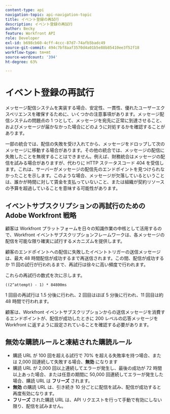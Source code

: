 ```yaml
---
content-type: api
navigation-topic: api-navigation-topic
title: イベント登録の再試行
description: イベント登録の再試行
author: Becky
feature: Workfront API
role: Developer
exl-id: b698cb60-4cff-4ccc-87d7-74afb5badc49
source-git-commit: 494c7bf8aaf3570d4a01b5e88b85410ee3f52f18
workflow-type: tm+mt
source-wordcount: '394'
ht-degree: 63%

---
```


# イベント登録の再試行

メッセージ配信システムを実装する場合、安定性、一貫性、優れたユーザーエクスペリエンスを確保するために、いくつかの注意事項があります。メッセージ配信システムの問題点の 1 つとして、メッセージを宛先に正常に到達させること、およびメッセージが届かなかった場合にどのように対処するかを確認することがあります。

一部の統合では、配信の失敗を受け入れてから、メッセージをドロップして次のメッセージに移動する場合があります。その他の統合では、メッセージの配信に失敗したことを無視することはできません。例えば、財務統合はメッセージの配信を試みる場合がありますが、代わりに HTTP ステータスコード 404 を受信します。これは、サーバーがメッセージの配信先のエンドポイントを見つけられなかったことを示します。このような場合、メッセージが欠落しているということは、誰かが時間に対して賃金を支払っていないこと、または組織が契約リソースの予算を超過していることを意味する可能性があります。

## イベントサブスクリプションの再試行のための Adobe Workfront 戦略

顧客は Workfront プラットフォームを日々の知識作業の中核として活用するので、Workfront イベントサブスクリプションフレームワークは、各メッセージの配信を可能な限り確実に試行するメカニズムを提供します。

顧客のエンドポイントへの配信に失敗したイベントトリガーの送信メッセージは、最大 48 時間配信が成功するまで再送信されます。この間、配信が成功するか 11 回の試行が行われるまで、再試行は徐々に高い頻度で行われます。

これらの再試行の数式を次に示します。

`((2^attempt) - 1) * 84800ms`

1 回目の再試行は 1.5 分後に行われ、2 回目はほぼ 5 分後に行われ、11 回目は約 48 時間で行われます。

顧客は、Workfront イベントサブスクリプションからの送信メッセージを消費するエンドポイントが、配信が成功したときに 200 レベルの応答メッセージを Workfront に返すように設定されていることを確認する必要があります。

## 無効な購読ルールと凍結された購読ルール

* 購読 URL が 100 回を超える試行で 70% を超える失敗率を持つ場合、または 2,000 回連続して失敗する場合、**無効** になります
* 購読 URL が 2,000 回以上連続してエラーが発生し、最後の成功が 72 時間以上あった場合、または任意の期間に 50,000 回連続してエラーが発生した場合、購読 URL は **フリーズ** されます。
* **無効** の購読 URL は、引き続き 10 分ごとに配信を試み、配信が成功すると再度有効になります。
* **フリーズ** された購読 URL は、API リクエストを行って手動で有効にしない限り、配信を試みません。




<!--

## Handling Failed Event-Triggered Outbound Messages

The following flowchart shows the strategy for reattempting message deliveries with Workfront Event Subscriptions:

![Event sub retries](assets/event-subscription-circuit-breaker-retries-350x234.png)

The following explanations correspond with the steps depicted in the flowchart:

1. Message fails to be delivered. 
1. Message delivery failure information is logged.

   All failed attempts to deliver a message are logged so that debugging may be performed to determine the root cause of a given failure or series of failures. 

1. URL failures incremented. 
1. Message attempt count is incremented. 
1. Calculate the delay until this message's delivery will be attempted again. 
1. Message is placed onto the message retry queue.

   As shown in the preceding flowchart, the message queue used for processing message delivery retries is a separate queue from the one that processes the initial delivery attempt for each message. This allows the near real-time flow of messages to continue unimpeded by the failure of any subset of messages. 

1. URL circuit status is evaluated. One of the following occurs:

   * If the circuit is open and not allowing deliveries at this time, restart the process at step 5.
   * If the circuit is half-open, this implies that our circuit is currently open, but enough time has passed to allow testing of the URL to see if the problem with delivering to it has been resolved.
   * If the message delivery attempt limits have been reached (48 hours of retrying) then the message is dropped

1. If the URL circuit is closed and allowing deliveries, attempt to deliver the message. If this delivery fails, the message will restart at step 1 

1. If the URL circuit is closed and allowing deliveries, attempt to deliver the message. If this delivery fails, the message will restart at step 1.
   -->
